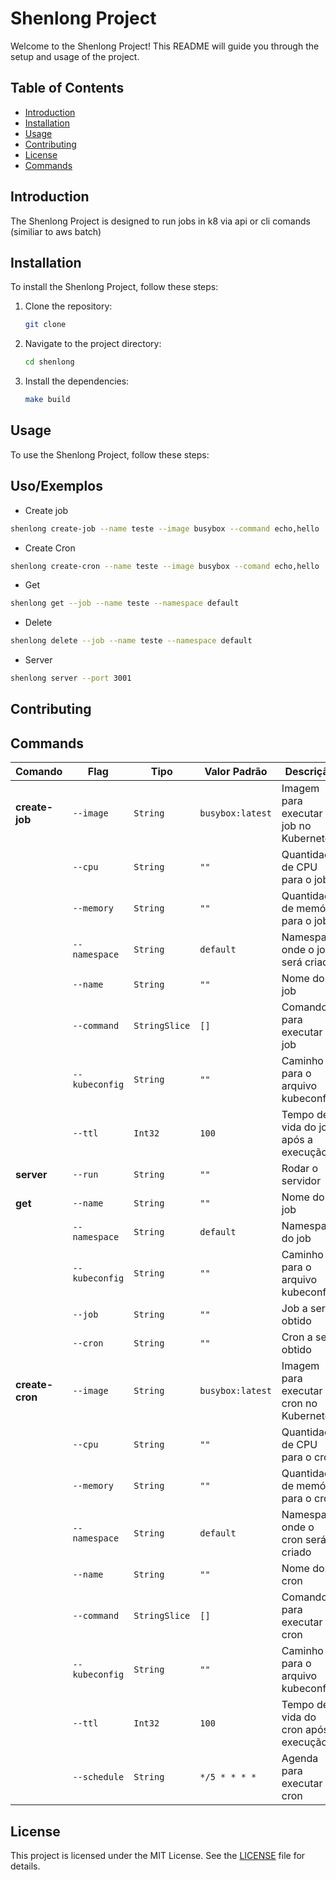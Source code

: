 # Shenlong Project

Welcome to the Shenlong Project! This README will guide you through the setup and usage of the project.

## Table of Contents
- [Introduction](#introduction)
- [Installation](#installation)
- [Usage](#usage)
- [Contributing](#contributing)
- [License](#license)
- [Commands](#commands)

## Introduction
The Shenlong Project is designed to run jobs in k8 via api or cli comands (similiar to aws batch)

## Installation
To install the Shenlong Project, follow these steps:

1. Clone the repository:
    ```bash
    git clone 
    ```
2. Navigate to the project directory:
    ```bash
    cd shenlong
    ```
3. Install the dependencies:
    ```bash
    make build
    ```

## Usage
To use the Shenlong Project, follow these steps:

## Uso/Exemplos

- Create job 
```bash
shenlong create-job --name teste --image busybox --command echo,hello 

```

- Create Cron

```bash
shenlong create-cron --name teste --image busybox --comand echo,hello  

```

- Get 

```bash
shenlong get --job --name teste --namespace default

```

- Delete 

```bash
shenlong delete --job --name teste --namespace default
```

- Server

```bash
shenlong server --port 3001

```


## Contributing



## Commands

| Comando         | Flag           | Tipo         | Valor Padrão      | Descrição                                          | Obrigatório |
|------------------|----------------|--------------|-------------------|--------------------------------------------------|-------------|
| **create-job**   | `--image`      | `String`     | `busybox:latest`  | Imagem para executar o job no Kubernetes         | Não         |
|                  | `--cpu`        | `String`     | `""`              | Quantidade de CPU para o job                     | Não         |
|                  | `--memory`     | `String`     | `""`              | Quantidade de memória para o job                 | Não         |
|                  | `--namespace`  | `String`     | `default`         | Namespace onde o job será criado                 | Não         |
|                  | `--name`       | `String`     | `""`              | Nome do job                                      | Sim         |
|                  | `--command`    | `StringSlice`| `[]`              | Comando para executar no job                     | Sim         |
|                  | `--kubeconfig` | `String`     | `""`              | Caminho para o arquivo kubeconfig                | Não         |
|                  | `--ttl`        | `Int32`      | `100`             | Tempo de vida do job após a execução             | Não         |
| **server**       | `--run`        | `String`     | `""`              | Rodar o servidor                                 | Não         |
| **get**          | `--name`       | `String`     | `""`              | Nome do job                                      | Sim         |
|                  | `--namespace`  | `String`     | `default`         | Namespace do job                                 | Não         |
|                  | `--kubeconfig` | `String`     | `""`              | Caminho para o arquivo kubeconfig                | Não         |
|                  | `--job`        | `String`     | `""`              | Job a ser obtido                                 | Não         |
|                  | `--cron`       | `String`     | `""`              | Cron a ser obtido                                | Não         |
| **create-cron**  | `--image`      | `String`     | `busybox:latest`  | Imagem para executar o cron no Kubernetes        | Não         |
|                  | `--cpu`        | `String`     | `""`              | Quantidade de CPU para o cron                    | Não         |
|                  | `--memory`     | `String`     | `""`              | Quantidade de memória para o cron                | Não         |
|                  | `--namespace`  | `String`     | `default`         | Namespace onde o cron será criado                | Não         |
|                  | `--name`       | `String`     | `""`              | Nome do cron                                     | Sim         |
|                  | `--command`    | `StringSlice`| `[]`              | Comando para executar no cron                    | Sim         |
|                  | `--kubeconfig` | `String`     | `""`              | Caminho para o arquivo kubeconfig                | Não         |
|                  | `--ttl`        | `Int32`      | `100`             | Tempo de vida do cron após a execução            | Não         |
|                  | `--schedule`   | `String`     | `*/5 * * * *`     | Agenda para executar o cron                      | Sim         |


## License
This project is licensed under the MIT License. See the [LICENSE](LICENSE) file for details.
